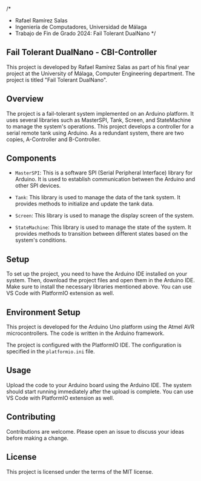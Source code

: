 /*
  * Rafael Ramírez Salas
  * Ingeniería de Computadores, Universidad de Málaga
  * Trabajo de Fin de Grado 2024: Fail Tolerant DualNano
*/

## Fail Tolerant DualNano - CBI-Controller

This project is developed by Rafael Ramírez Salas as part of his final year project at the University of Málaga, Computer Engineering department. The project is titled "Fail Tolerant DualNano".

## Overview

The project is a fail-tolerant system implemented on an Arduino platform. It uses several libraries such as MasterSPI, Tank, Screen, and StateMachine to manage the system's operations.
This project develops a controller for a serial remote tank using Arduino. As a redundant system, there are two copies, A-Controller and B-Controller.

## Components

- `MasterSPI`: This is a software SPI (Serial Peripheral Interface) library for Arduino. It is used to establish communication between the Arduino and other SPI devices.

- `Tank`: This library is used to manage the data of the tank system. It provides methods to initialize and update the tank data.

- `Screen`: This library is used to manage the display screen of the system.

- `StateMachine`: This library is used to manage the state of the system. It provides methods to transition between different states based on the system's conditions.

## Setup

To set up the project, you need to have the Arduino IDE installed on your system. Then, download the project files and open them in the Arduino IDE. Make sure to install the necessary libraries mentioned above. You can use VS Code with PlatformIO extension as well.

## Environment Setup

This project is developed for the Arduino Uno platform using the Atmel AVR microcontrollers. The code is written in the Arduino framework.

The project is configured with the PlatformIO IDE. The configuration is specified in the `platformio.ini` file.

## Usage

Upload the code to your Arduino board using the Arduino IDE. The system should start running immediately after the upload is complete. You can use VS Code with PlatformIO extension as well.

## Contributing

Contributions are welcome. Please open an issue to discuss your ideas before making a change.

## License

This project is licensed under the terms of the MIT license.